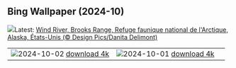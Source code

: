 ## Bing Wallpaper (2024-10)
![](https://www.bing.com/th?id=OHR.WindRiverAlaska_FR-CA4709458249_UHD.jpg&w=1000)Latest: [Wind River, Brooks Range, Refuge faunique national de l'Arctique, Alaska, États-Unis (© Design Pics/Danita Delimont)](https://www.bing.com/th?id=OHR.WindRiverAlaska_FR-CA4709458249_UHD.jpg)

|      |      |      |
| :----: | :----: | :----: |
|![](https://www.bing.com/th?id=OHR.YukonAutumn_FR-CA6405737720_UHD.jpg&pid=hp&w=384&h=216&rs=1&c=4)2024-10-02 [download 4k](https://www.bing.com/th?id=OHR.YukonAutumn_FR-CA6405737720_UHD.jpg)|![](https://www.bing.com/th?id=OHR.WalrusNorway_FR-CA4532815287_UHD.jpg&pid=hp&w=384&h=216&rs=1&c=4)2024-10-01 [download 4k](https://www.bing.com/th?id=OHR.WalrusNorway_FR-CA4532815287_UHD.jpg)|